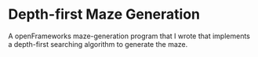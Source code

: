 # Depth-first Maze Generation
A openFrameworks maze-generation program that I wrote that implements a depth-first searching algorithm to generate the maze.